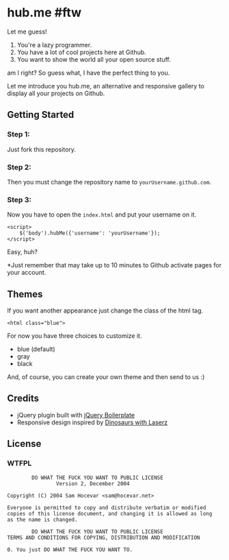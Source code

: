 hub.me #ftw
==================================================

Let me guess!

1. You're a lazy programmer.
2. You have a lot of cool projects here at Github.
3. You want to show the world all your open source stuff.

am I right? So guess what, I have the perfect thing to you.

Let me introduce you hub.me, an alternative and responsive gallery to display all your projects on Github.


Getting Started
---------------

### Step 1:

Just fork this repository.

### Step 2:
Then you must change the repository name to `yourUsername.github.com`.

### Step 3:
Now you have to open the `index.html` and put your username on it.

    <script>
		$('body').hubMe({'username': 'yourUsername'});
	</script>

Easy, huh?

*Just remember that may take up to 10 minutes to Github activate pages for your account.

Themes
---------------

If you want another appearance just change the class of the html tag.

	<html class="blue">

For now you have three choices to customize it.

* blue (default)
* gray
* black

And, of course, you can create your own theme and then send to us :)

Credits
---------------
* jQuery plugin built with [jQuery Boilerplate](http://jqueryboilerplate.com/)
* Responsive design inspired by [Dinosaurs with Laserz](http://dinosaurswithlaserz.com/)

License
---------------
### WTFPL
            DO WHAT THE FUCK YOU WANT TO PUBLIC LICENSE
                    Version 2, December 2004

	Copyright (C) 2004 Sam Hocevar <sam@hocevar.net>

	Everyone is permitted to copy and distribute verbatim or modified
	copies of this license document, and changing it is allowed as long
	as the name is changed.

            DO WHAT THE FUCK YOU WANT TO PUBLIC LICENSE
	TERMS AND CONDITIONS FOR COPYING, DISTRIBUTION AND MODIFICATION

	0. You just DO WHAT THE FUCK YOU WANT TO.
